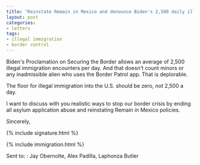 ```yaml
---
title: "Reinstate Remain in Mexico and denounce Biden's 2,500 daily illegal plan"
layout: post
categories:
- letters
tags:
- illegal immigration
- border control
---
```


Biden's Proclamation on Securing the Border allows an average of 2,500 illegal immigration encounters per day. And that doesn't count minors or any inadmissible alien who uses the Border Patrol app. That is deplorable.

The floor for illegal immigration into the U.S. should be zero, *not* 2,500 a day.

I want to discuss with you realistic ways to stop our border crisis by ending all asylum application abuse and reinstating Remain in Mexico policies.

Sincerely,

{% include signature.html %}

{% include immigration.html %}

Sent to:
: Jay Obernolte, Alex Padilla, Laphonza Butler
